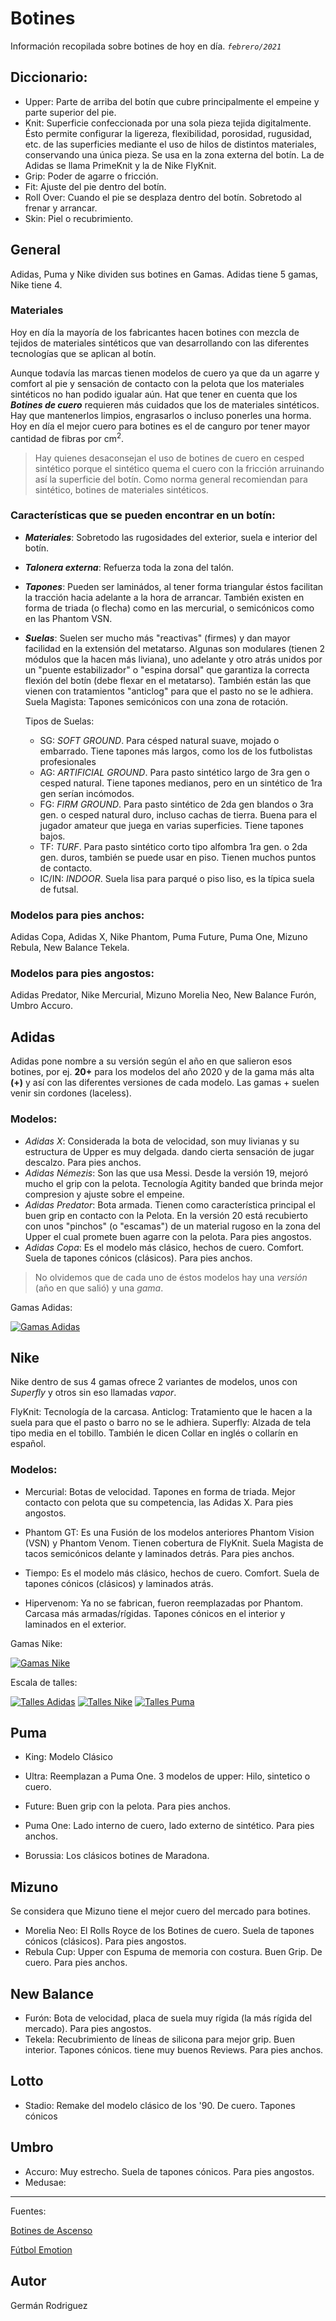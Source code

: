 # Botines
Información recopilada sobre botines de hoy en día. _`febrero/2021`_

## Diccionario:
- Upper: Parte de arriba del botín que cubre principalmente el empeine y parte superior del pie.
- Knit: Superficie confeccionada por una sola pieza tejida digitalmente. Ésto permite configurar la ligereza, flexibilidad, porosidad, rugusidad, etc. de las superficies mediante el uso de hilos de distintos materiales, conservando una única pieza. Se usa en la zona externa del botín. La de Adidas se llama PrimeKnit y la de Nike FlyKnit.
- Grip: Poder de agarre o fricción.
- Fit: Ajuste del pie dentro del botín.
- Roll Over: Cuando el pie se desplaza dentro del botín. Sobretodo al frenar y arrancar.
- Skin: Piel o recubrimiento.

## General
Adidas, Puma y Nike dividen sus botines en Gamas. Adidas tiene 5 gamas, Nike tiene 4.

### Materiales
Hoy en día la mayoría de los fabricantes hacen botines con mezcla de tejidos de materiales sintéticos que van desarrollando con las diferentes tecnologías que se aplican al botín.

Aunque todavía las marcas tienen modelos de cuero ya que da un agarre y comfort al pie y sensación de contacto con la pelota que los materiales sintéticos no han podido igualar aún. Hat que tener en cuenta que los **_Botines de cuero_** requieren más cuidados que los de materiales sintéticos. Hay que mantenerlos limpios, engrasarlos o incluso ponerles una horma. Hoy en día el mejor cuero para botines es el de canguro por tener mayor cantidad de fibras por cm<sup>2</sup>.

> Hay quienes desaconsejan el uso de botines de cuero en cesped sintético porque el sintético quema el cuero con la fricción arruinando así la superficie del botín. Como norma general recomiendan para sintético, botines de materiales sintéticos.

### Características que se pueden encontrar en un botín:
- **_Materiales_**: Sobretodo las rugosidades del exterior, suela e interior del botín.
- **_Talonera externa_**: Refuerza toda la zona del talón.
- **_Tapones_**: Pueden ser laminádos, al tener forma triangular éstos facilitan la tracción hacia adelante a la hora de arrancar. También existen en forma de triada (o flecha) como en las mercurial, o semicónicos como en las Phantom VSN.
- **_Suelas_**: Suelen ser mucho más "reactivas" (firmes) y dan mayor facilidad en la extensión del metatarso. Algunas son modulares (tienen 2 módulos que la hacen más liviana), uno adelante y otro atrás unidos por un "puente estabilizador" o "espina dorsal" que garantiza la correcta flexión del botín (debe flexar en el metatarso). También están las que vienen con tratamientos "anticlog" para que el pasto no se le adhiera.
Suela Magista: Tapones semicónicos con una zona de rotación.

  Tipos de Suelas:
    + SG: _SOFT GROUND_. Para césped natural suave, mojado o embarrado. Tiene tapones más largos, como los de los futbolistas profesionales
    + AG: _ARTIFICIAL GROUND_. Para pasto sintético largo de 3ra gen o cesped natural. Tiene tapones medianos, pero en un sintético de 1ra gen serían incómodos.
    + FG: _FIRM GROUND_. Para pasto sintético de 2da gen blandos o 3ra gen. o cesped natural duro, incluso cachas de tierra. Buena para el jugador amateur que juega en varias superficies. Tiene tapones bajos.
    + TF: _TURF_. Para pasto sintético corto tipo alfombra 1ra gen. o 2da gen. duros, también se puede usar en piso. Tienen muchos puntos de contacto.
    + IC/IN: _INDOOR_. Suela  lisa para parqué o piso liso, es la típica suela de futsal.

### Modelos para pies anchos:
Adidas Copa, Adidas X, Nike Phantom, Puma Future, Puma One, Mizuno Rebula, New Balance Tekela.

### Modelos para pies angostos:
Adidas Predator, Nike Mercurial, Mizuno Morelia Neo, New Balance Furón, Umbro Accuro.

## Adidas
Adidas pone nombre a su versión según el año en que salieron esos botines, por ej. **20+** para los modelos del año 2020 y de la gama más alta **(+)** y así con las diferentes versiones de cada modelo.
Las gamas + suelen venir sin cordones (laceless).


### Modelos:
- _Adidas X_: Considerada la bota de velocidad, son muy livianas y su estructura de Upper es muy delgada. dando cierta sensación de jugar descalzo. Para pies anchos.
- _Adidas Némezis_: Son las que usa Messi. Desde la versión 19, mejoró mucho el grip con la pelota. Tecnología Agitity banded que brinda mejor compresion y ajuste sobre el empeine. 
- _Adidas Predator_: Bota armada. Tienen como característica principal el buen grip en contacto con la Pelota. En la versión 20 está recubierto con unos "pinchos" (o "escamas") de un material rugoso en la zona del Upper el cual promete buen agarre con la pelota. Para pies angostos.
- _Adidas Copa_: Es el modelo más clásico, hechos de cuero. Comfort. Suela de tapones cónicos (clásicos). Para pies anchos.

> No olvidemos que de cada uno de éstos modelos hay una _versión_ (año en que salió) y una _gama_.

Gamas Adidas:

[![Gamas Adidas](/imagenes/gamas_Adidas.png)](/imagenes/gamas_Adidas.png)

## Nike
Nike dentro de sus 4 gamas ofrece 2 variantes de modelos, unos con _Superfly_ y otros sin eso llamadas _vapor_.

FlyKnit: Tecnología de la carcasa.
Anticlog: Tratamiento que le hacen a la suela para que el pasto o barro no se le adhiera. 
Superfly: Alzada de tela tipo media en el tobillo. También le dicen Collar en inglés o collarín en español.

### Modelos:
+ Mercurial: Botas de velocidad. Tapones en forma de triada. Mejor contacto con pelota que su competencia, las Adidas X. Para pies angostos.
+ Phantom GT: Es una Fusión de los modelos anteriores Phantom Vision (VSN) y Phantom Venom. Tienen cobertura de FlyKnit. Suela Magista de tacos semicónicos delante y laminados detrás. Para pies anchos.
+ Tiempo: Es el modelo más clásico, hechos de cuero. Comfort. Suela de tapones cónicos (clásicos) y laminados atrás.

+ Hipervenom: Ya no se fabrican, fueron reemplazadas por Phantom. Carcasa más armadas/rígidas. Tapones cónicos en el interior y laminados en el exterior.

Gamas Nike:

[![Gamas Nike](/imagenes/gamas_Nike.png)](/imagenes/gamas_Nike.png)

Escala de talles:

[![Talles Adidas](/imagenes/talles_Adidas.png)](/imagenes/talles_Adidas.png) [![Talles Nike](/imagenes/talles_Nike.png)](/imagenes/talles_Nike.png) [![Talles Puma](/imagenes/talles_Puma.png)](/imagenes/talles_Puma.png)

## Puma
+ King: Modelo Clásico
+ Ultra: Reemplazan a Puma One. 3 modelos de upper: Hilo, sintetico o cuero.
+ Future: Buen grip con la pelota. Para pies anchos.
+ Puma One: Lado interno de cuero, lado externo de sintético. Para pies anchos.

+ Borussia: Los clásicos botines de Maradona.

## Mizuno
Se considera que Mizuno tiene el mejor cuero del mercado para botines.

+ Morelia Neo: El Rolls Royce de los Botines de cuero. Suela de tapones cónicos (clásicos). Para pies angostos.
+ Rebula Cup: Upper con Espuma de memoria con costura. Buen Grip. De cuero. Para pies anchos.

## New Balance
+ Furón: Bota de velocidad, placa de suela muy rígida (la más rígida del mercado). Para pies angostos.
+ Tekela: Recubrimiento de líneas de silicona para mejor grip. Buen interior. Tapones cónicos. tiene muy buenos Reviews. Para pies anchos.

## Lotto
+ Stadio: Remake del modelo clásico de los '90. De cuero. Tapones cónicos

## Umbro
+ Accuro: Muy estrecho. Suela de tapones cónicos. Para pies angostos.
+ Medusae:



---

Fuentes:

[Botines de Ascenso](https://www.instagram.com/botinesdeascenso/?hl=es-la)

[Fútbol Emotion](https://youtube.com/c/futbolemotion)


## Autor
Germán Rodriguez
